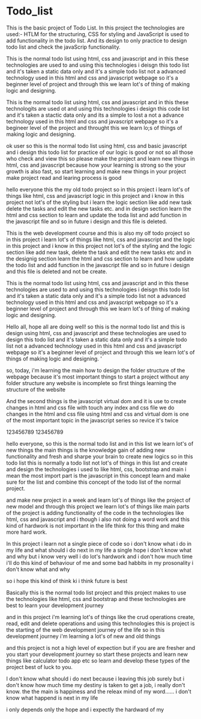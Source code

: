 # Todo_list

This is the basic project of Todo List. 
In this project the technologies are used:- HTLM for the structuring, CSS for styling and JavaScript is used to add functionality in the todo list.
And its design to only practice to design todo list and check the javaScrip functionality.



This is the normal todo list using html, css and javascript and in this these technologies are used to
and using this technologies i deisgn this todo list and it's taken a static data only
and it's a simple todo list not a advanced technology used in this html and css and javascript webpage
so it's a beginner level of project and through this we learn lot's of thing of making logic and designing.


This is the normal todo list using html, css and javascript and in this these technologits are used ot 
and using this technologies i design this code list and it's taken a stactic data only and its a simple to 
lost a not a advance technology used in this html and css and javascript webpage 
so it's a begineer level of the project and throught this  we learn lo;s of things of making logic and designing.

ok user so this is the normal todo list using html, css and basic javascript
and i design this todo list for practice of our logic is good or not
so all those who check and view this so please make the project and learn new things in html, css and javascript
because how your learning is strong so the your growth is also fast, so start learning and make new things in your project
make project read and learing process is good



hello everyone this the my old todo project so in this project i learn lot's of things like html, css and javascript logic in this
project and i know in this project not lot's of the styling but i learn the logic section 
like add new task delete the tasks and edit the new tasks etc.
and in design section learn the html and css section to learn and update the toda list and add function in the javascript file and so in future i design and this file is deleted.



This is the web development course and this is also my olf todo project so in this project i learn lot's of
things like html, css and javascript and the logic in this project and i know in this project not lot's of the 
styling and the logic section like add new task, delete the task and edit the new tasks etc
and in the designig section learn the html and css section to learn and how update the todo list and add function in the javascript file and so in future i design and this file is deleted and not be create.




This is the normal todo list using html, css and javascript and in this these technologies are used to
and using this technologies i deisgn this todo list and it's taken a static data only
and it's a simple todo list not a advanced technology used in this html and css and javascript webpage
so it's a beginner level of project and through this we learn lot's of thing of making logic and designing.



Hello all, hope all are doing well! so this is the normal todo list and this is design using html, css and javascript and these technologies are used to design this todo list and it's taken a static data only and it's a simple todo list not a advanced technology used in this html and css and javascript webpage
so it's a beginner level of project and through this we learn lot's of things of making logic and designing.
'





so, today, i'm learning the main how to design the folder structure of the webpage because it's 
most important things to start a project without any folder structure any website is incomplete so first things learning the structure of the website 


And the second things is the javascript virtual dom and it is use to create changes in html and css file 
with touch any index and css file we do changes in the html and css file using html and css 
and virtual dom is one of the most important topic in the javascript series so revice it's twice
 
 123456789
 123456789




 hello everyone, so this is the normal todo list and in this list we learn lot's of new things
 the main things is the knowledge gain of adding new functionality and fresh and sharpe your brain to create new logics
 so in this todo list this is normally a todo list not lot's of things in this list and create and design the 
 technologies 
 i used to like html, css, bootstrap and main i mean 
 the most import part is the javascript in this concept 
 learn and make sure for the list and combine this concept of the todo list of the normal project.

 and make new project in a week and learn lot's of things like the project of new model 
 and through this project we learn lot's of things like main parts of the project is adding functionality of the code 
 in the technologies like 
 html, css and javascript
 and i though i also not doing a word work and this kind of hardwork is not important in the life 
 think for this thing and make more hard work.


In this project i learn not a single piece of code so i don't know what i do in my life and what should i do next in my life a single hope i don't know what and why but i know very well i do lot's hardwork
and i don't how much time i'll do this kind of behaviour of me and some bad habbits in my prosonality i don't know what and why


so i hope this kind of think ki i think future is best




Basically this is the normal todo list project and this project makes to use the technologies like html, css and bootstrap 
and these technologies are best to learn your development journey


and in this project i'm learning lot's of things like the crud operations create, read, edit and delete operations
and using this technologies this is project is the starting of the web development journey of the life so in this 
development journey i'm learning a lot's of new and old things 



and this project is not a high level of expection but if you are are fresher and you start
your development journey so start these projects and learn new things like 
calculator todo app etc so learn and develop these types of the project 
best of luck to you.



I don't know what should i do next because i leaving this job surely but i don't know how much time 
my destiny is taken to get a job, i really don't know.
the the main is happiness and the releax mind of my word...... i don't know what happend is next in my life



i only depends only the hope and i expectly the hardward of my 